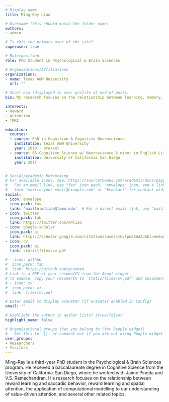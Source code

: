 ```yaml
---
# Display name
title: Ming-Ray Liao

# Username (this should match the folder name)
authors:
- admin

# Is this the primary user of the site?
superuser: true

# Role/position
role: PhD Student in Psychological & Brain Sciences

# Organizations/Affiliations
organizations:
- name: Texas A&M University
  url: ""

# Short bio (displayed in user profile at end of posts)
bio: My research focuses on the relationship between learning, memory, and attention.

interests:
- Reward
- Attention
- fMRI

education:
  courses:
  - course: PhD in Cognition & Cognitive Neuroscience
    institution: Texas A&M University
    year: 2018 - present
  - course: BS Cognitive Science w/ Neuroscience & minor in English Literature
    institution: University of California San Diego
    year: 2017


# Social/Academic Networking
# For available icons, see: https://sourcethemes.com/academic/docs/page-builder/#icons
#   For an email link, use "fas" icon pack, "envelope" icon, and a link in the
#   form "mailto:your-email@example.com" or "#contact" for contact widget.
social:
- icon: envelope
  icon_pack: fas
  link: 'mailto:m4liao@tamu.edu'  # For a direct email link, use "mailto:test@example.org".
- icon: twitter
  icon_pack: fab
  link: https://twitter.com/m4liao
- icon: google-scholar
  icon_pack: ai
  link: https://scholar.google.com/citations?user=1kvlpn8AAAAJ&hl=en&authuser=1
- icon: cv
  icon_pack: ai
  link: static\files\cv.pdf

# - icon: github
#  icon_pack: fab
#  link: https://github.com/gcushen
# Link to a PDF of your resume/CV from the About widget.
# To enable, copy your resume/CV to `static/files/cv.pdf` and uncomment the lines below.
# - icon: cv
#  icon_pack: ai
#  link: files/cv.pdf

# Enter email to display Gravatar (if Gravatar enabled in Config)
email: ""

# Highlight the author in author lists? (true/false)
highlight_name: false

# Organizational groups that you belong to (for People widget)
#   Set this to `[]` or comment out if you are not using People widget.
user_groups:
- Researchers
- Visitors
---
```


Ming-Ray is a third-year PhD student in the Psychological & Brain Sciences program. He received a baccalaureate degree in Cognitive Science from the University of California-San Diego, where he worked with Jaime Pineda and V.S. Ramachandran. His research focuses on the relationship between reward learning and saccadic behavior, reward learning and spatial attention, the application of computational modelling to our understanding of value-driven attention, and several other related topics.